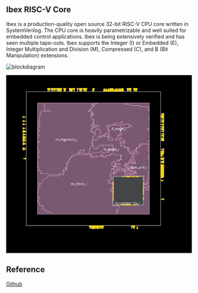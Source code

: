 ## Ibex RISC-V Core

Ibex is a production-quality open source 32-bit RISC-V CPU core written in SystemVerilog. The CPU core is heavily parametrizable and well suited for embedded control applications. Ibex is being extensively verified and has seen multiple tape-outs. Ibex supports the Integer (I) or Embedded (E), Integer Multiplication and Division (M), Compressed (C), and B (Bit Manipulation) extensions.

![blockdiagram](https://github.com/user-attachments/assets/b4fc6578-598d-49fb-8277-c1fca3d2ca14)


![ibex_core](https://github.com/Dipon-Ctg/Ibex-RISC-V-Core/blob/main/Ref/ibex_core)
## Reference
[Github](https://github.com/lowRISC/ibex?tab=readme-ov-file)
